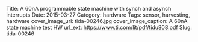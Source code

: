 Title: A 60nA programmable state machine with synch and asynch interrupts
Date: 2015-03-27
Category: hardware
Tags: sensor, harvesting, hardware
cover_image_url: tida-00246.jpg
cover_image_caption: A 60nA state machine test HW
url_ext: https://www.ti.com/lit/pdf/tidu808.pdf
Slug: tida-00246

